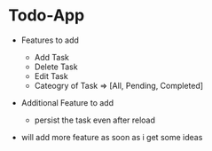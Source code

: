 # Todo-App

- Features to add

  - Add Task
  - Delete Task
  - Edit Task
  - Cateogry of Task => [All, Pending, Completed]

- Additional Feature to add

  - persist the task even after reload

- will add more feature as soon as i get some ideas
